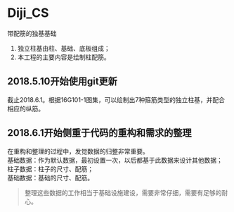 # Diji_CS
带配筋的独基基础
1. 独立柱基由柱、基础、底板组成；
2. 本工程的主要内容是绘制柱配筋。
## 2018.5.10开始使用git更新
截止2018.6.1。根据16G101-1图集，可以绘制出7种箍筋类型的独立柱基，并配合相应的纵筋。
## 2018.6.1开始侧重于代码的重构和需求的整理
在重构和整理的过程中，发觉数据的归整非常重要。<br>
基础数据：作为默认数据，最初设置一次，以后都基于此数据来设计其他数据；<br>
柱子数据：柱子的尺寸、配筋；<br>
基础数据：基础的尺寸、配筋。<br>
> 整理这些数据的工作相当于基础设施建设，需要非常仔细，需要有足够的耐心。
